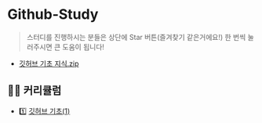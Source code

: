 # Github-Study

> 스터디를 진행하시는 분들은 상단에 Star 버튼(즐겨찾기 같은거에요!) 한 번씩 눌러주시면 큰 도움이 됩니다!

- [깃허브 기초 지식.zip](./note/github-basic-zip.md)

## 👩‍🏫 커리큘럼
- 1️⃣ [깃허브 기초(1)](./note/github-basic-1.md)
